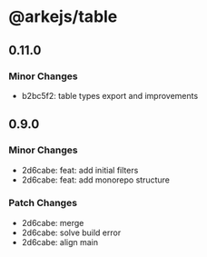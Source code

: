 # @arkejs/table

## 0.11.0

### Minor Changes

- b2bc5f2: table types export and improvements

## 0.9.0

### Minor Changes

- 2d6cabe: feat: add initial filters
- 2d6cabe: feat: add monorepo structure

### Patch Changes

- 2d6cabe: merge
- 2d6cabe: solve build error
- 2d6cabe: align main
